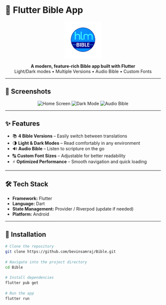 # 📖 Flutter Bible App

<p align="center">
  <img src="android\app\src\main\res\mipmap-xxxhdpi\ic_launcher_adaptive_fore.png" alt="Flutter Bible App Logo" width="120" height="120">
</p>

<p align="center">
  <b>A modern, feature-rich Bible app built with Flutter</b><br>
  Light/Dark modes • Multiple Versions • Audio Bible • Custom Fonts
</p>

---

## 📱 Screenshots

<p align="center">
  <img src="assets/screenshots/home.png" alt="Home Screen" width="200">
  <img src="assets/screenshots/dark_mode.png" alt="Dark Mode" width="200">
  <img src="assets/screenshots/audio.png" alt="Audio Bible" width="200">
</p>

---

## ✨ Features

- 📚 **4 Bible Versions** – Easily switch between translations  
- 🌗 **Light & Dark Modes** – Read comfortably in any environment  
- 🔊 **Audio Bible** – Listen to scripture on the go  
- 🔠 **Custom Font Sizes** – Adjustable for better readability  
- ⚡ **Optimized Performance** – Smooth navigation and quick loading  

---

## 🛠 Tech Stack

- **Framework:** Flutter  
- **Language:** Dart  
- **State Management:** Provider / Riverpod (update if needed)  
- **Platform:** Android  

---

## 🚀 Installation

```bash
# Clone the repository
git clone https://github.com/bevinsamraj/Bible.git

# Navigate into the project directory
cd Bible

# Install dependencies
flutter pub get

# Run the app
flutter run
